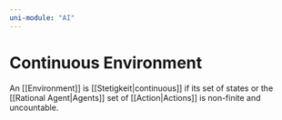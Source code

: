```yaml
---
uni-module: "AI"
---
```


# Continuous Environment

An [[Environment]] is [[Stetigkeit|continuous]] if its set of states or the [[Rational Agent|Agents]] set of [[Action|Actions]] is non-finite and uncountable.
